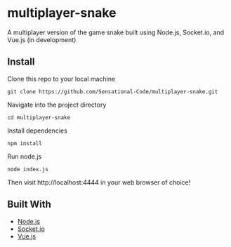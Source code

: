# multiplayer-snake
A multiplayer version of the game snake built using Node.js, Socket.io, and Vue.js (in development)

## Install
Clone this repo to your local machine
```
git clone https://github.com/Sensational-Code/multiplayer-snake.git
```
Navigate into the project directory
```
cd multiplayer-snake
```
Install dependencies
```
npm install
```
Run node.js
```
node index.js
```
Then visit http://localhost:4444 in your web browser of choice!

## Built With

* [Node.js](https://nodejs.org/en/)
* [Socket.io](https://socket.io/)
* [Vue.js](https://vuejs.org/)
